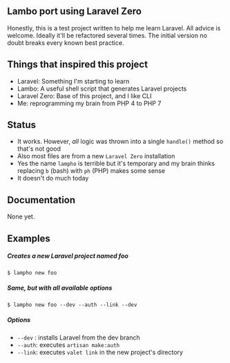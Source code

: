 ## Lambo port using Laravel Zero

Honestly, this is a test project written to help me learn Laravel. 
All advice is welcome. Ideally it'll be refactored several times. 
The initial version no doubt breaks every known best practice. 

## Things that inspired this project

- Laravel: Something I'm starting to learn
- Lambo: A useful shell script that generates Laravel projects
- Laravel Zero: Base of this project, and I like CLI
- Me: reprogramming my brain from PHP 4 to PHP 7

## Status

- It works. However, *all* logic was thrown into a single `handle()` method so that's not good
- Also most files are from a new `Laravel Zero` installation
- Yes the name `lampho` is terrible but it's temporary and my brain thinks replacing `b` (bash) with `ph` (PHP) makes some sense
- It doesn't do much today

## Documentation

None yet.

## Examples

##### Creates a new Laravel project named foo

    $ lampho new foo

##### Same, but with all available options

    $ lampho new foo --dev --auth --link --dev

##### Options

- `--dev` : installs Laravel from the dev branch
- `--auth`: executes `artisan make:auth`
- `--link`: executes `valet link` in the new project's directory

